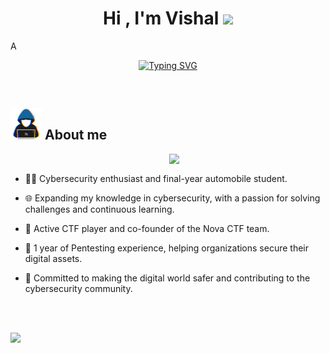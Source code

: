 <h1 align="center"><b>Hi , I'm Vishal </b><img src="https://media.giphy.com/media/hvRJCLFzcasrR4ia7z/giphy.gif" width="35"></h1>
<!--  -->A
<p align="center">
  <a href="https://git.io/typing-svg"><img src="https://readme-typing-svg.herokuapp.com?font=Fira+Code&pause=1000&color=010506&random=false&width=435&lines=Hacker+%26+Penetration+Tester+%26+BB+Hunter;Acknowledged+By+META+%26+IND+GOVT;Top+%232+HacktheBox+Player+in+IND" alt="Typing SVG" /></a>
</p>


<br>



	
## <picture><img src = "https://github.com/0xAbdulKhalid/0xAbdulKhalid/raw/main/assets/mdImages/about_me.gif" width = 50px></picture> **About me**

<picture> <img align="right" src="https://github.com/l4tmur/l4tmur/blob/main/l4tmur%20gif.gif" width = 250px></picture>

<br>

- 👨‍💻 Cybersecurity enthusiast and final-year automobile student.

- 🌐 Expanding my knowledge in cybersecurity, with a passion for solving challenges and continuous learning.

- 🔐 Active CTF player and co-founder of the Nova CTF team.

- 💼 1 year of Pentesting experience, helping organizations secure their digital assets.

- 🌟 Committed to making the digital world safer and contributing to the cybersecurity community.

<br><br>

<img src="https://user-images.githubusercontent.com/73097560/115834477-dbab4500-a447-11eb-908a-139a6edaec5c.gif"><br><br>

